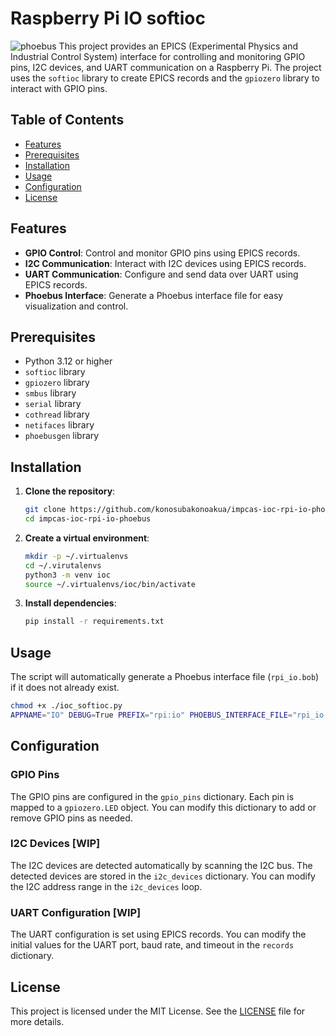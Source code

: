 # Raspberry Pi IO softioc
![phoebus](https://github.com/user-attachments/assets/88f75c14-31b9-4eb6-bb13-3759f20f7f04)
This project provides an EPICS (Experimental Physics and Industrial Control System) interface for controlling and monitoring GPIO pins, I2C devices, and UART communication on a Raspberry Pi. The project uses the `softioc` library to create EPICS records and the `gpiozero` library to interact with GPIO pins.

## Table of Contents

- [Features](#features)
- [Prerequisites](#prerequisites)
- [Installation](#installation)
- [Usage](#usage)
- [Configuration](#configuration)
- [License](#license)

## Features

- **GPIO Control**: Control and monitor GPIO pins using EPICS records.
- **I2C Communication**: Interact with I2C devices using EPICS records.
- **UART Communication**: Configure and send data over UART using EPICS records.
- **Phoebus Interface**: Generate a Phoebus interface file for easy visualization and control.

## Prerequisites

- Python 3.12 or higher
- `softioc` library
- `gpiozero` library
- `smbus` library
- `serial` library
- `cothread` library
- `netifaces` library
- `phoebusgen` library

## Installation

1. **Clone the repository**:

   ```bash
   git clone https://github.com/konosubakonoakua/impcas-ioc-rpi-io-phoebus.git
   cd impcas-ioc-rpi-io-phoebus
   ```

2. **Create a virtual environment**:

   ```bash
   mkdir -p ~/.virtualenvs
   cd ~/.virutalenvs
   python3 -m venv ioc
   source ~/.virtualenvs/ioc/bin/activate
   ```

3. **Install dependencies**:

   ```bash
   pip install -r requirements.txt
   ```

## Usage

The script will automatically generate a Phoebus interface file (`rpi_io.bob`) if it does not already exist.

```bash
chmod +x ./ioc_softioc.py
APPNAME="IO" DEBUG=True PREFIX="rpi:io" PHOEBUS_INTERFACE_FILE="rpi_io.bob" ./ioc_softioc.py
```


## Configuration

### GPIO Pins

The GPIO pins are configured in the `gpio_pins` dictionary. Each pin is mapped to a `gpiozero.LED` object. You can modify this dictionary to add or remove GPIO pins as needed.

### I2C Devices [WIP]

The I2C devices are detected automatically by scanning the I2C bus. The detected devices are stored in the `i2c_devices` dictionary. You can modify the I2C address range in the `i2c_devices` loop.

### UART Configuration [WIP]

The UART configuration is set using EPICS records. You can modify the initial values for the UART port, baud rate, and timeout in the `records` dictionary.

## License

This project is licensed under the MIT License. See the [LICENSE](LICENSE) file for more details.
